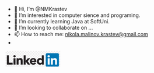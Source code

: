 - 👋 Hi, I’m @NMKrastev
- 👀 I’m interested in computer sience and programing.
- 🌱 I’m currently learning Java at SoftUni.
- 💞️ I’m looking to collaborate on ...
- 📫 How to reach me: nikola.malinov.krastev@gmail.com
- 
<a href="https://www.linkedin.com/in/nikola-krastev-6911a5a0/" target="_blank"><img src="https://github.com/NMKrastev/NMKrastev/blob/main/Content/linkedin-logo.jpg" alt="LinkedIn" width="150"></a>
<!---
NMKrastev/NMKrastev is a ✨ special ✨ repository because its `README.md` (this file) appears on your GitHub profile.
You can click the Preview link to take a look at your changes.
--->
